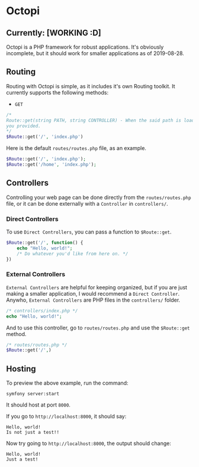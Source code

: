 # Octopi
## Currently: [WORKING :D]
Octopi is a PHP framework for robust applications.
It's obviously incomplete, but it should work for smaller applications as of 2019-08-28.

## Routing
Routing with Octopi is simple, as it includes it's own Routing toolkit.  It currently supports the following methods:
- `GET`

```php
/*
Route::get(string PATH, string CONTROLLER) - When the said path is loaded, it will pass it to the Controller with the name
you provided.
*/
$Route::get('/', 'index.php')
```

Here is the default `routes/routes.php` file, as an example.
```php
$Route::get('/', 'index.php');
$Route::get('/home', 'index.php');
```

## Controllers
Controlling your web page can be done directly from the `routes/routes.php` file, or it can be done externally with a `Controller` in `controllers/`.

### Direct Controllers
To use `Direct Controllers`, you can pass a function to `$Route::get`.
```php
$Route::get('/', function() {
    echo "Hello, world!";
    /* Do whatever you'd like from here on. */
})
```

### External Controllers
`External Controllers` are helpful for keeping organized, but if you are just making a smaller application, I would recommend a `Direct Controller`.
Anywho, `External Controllers` are PHP files in the `controllers/` folder.
```php
/* controllers/index.php */
echo "Hello, world!";
```

And to use this controller, go to `routes/routes.php` and use the `$Route::get` method.
```php
/* routes/routes.php */
$Route::get('/',)
```

## Hosting
To preview the above example, run the command:
```shell
symfony server:start
```
It should host at port `8000`.

If you go to `http://localhost:8000`, it should say:
```
Hello, world!
Is not just a test!!
```
Now try going to `http://localhost:8000`, the output should change:
```
Hello, world!
Just a test!
```